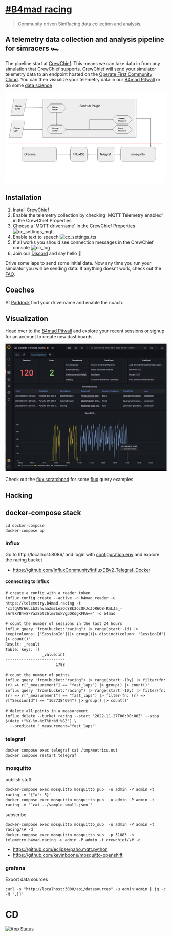 # [#B4mad racing](https://b4mad.racing)

> Community driven SimRacing data collection and analysis.

## A telemetry data collection and analysis pipeline for simracers :racing_car:

The pipeline start at [CrewChief](https://thecrewchief.org/).
This means we can take data in from any simulation that CrewChief supports.
CrewChief will send your simulator telemetry data to an endpoint hosted on the [Operate First Community Cloud](https://www.operate-first.cloud).
You can then visualize your telemetry data in our [B4mad Pitwall](https://pitwall.b4mad.racing/)
or do some [data science](ai/)

![architecture](docs/architecture.png)

## Installation

1. Install [CrewChief](https://thecrewchief.org/)
2. Enable the telemetry collection by checking 'MQTT Telemetry enabled' in the CrewChief Properties
3. Choose a 'MQTT drivername' in the CrewChief Properties ![cc_settings_mqtt](docs/cc_settings_mqtt.png)
4. Enable text to speech ![cc_settings_tts](docs/cc_settings_tts.png)
5. If all works you should see connection messages in the CrewChief console ![cc_log](docs/cc_log.png)
6. Join our [Discord](https://discord.com/invite/MaUQuSGSbJ) and say hello :wave:

Drive some laps to send some initial data. Now any time you run your simulator you will be sending data.
If anything doesnt work, check out the [FAQ](docs/faq.md).

## Coaches

At [Paddock](https://paddock.b4mad.racing) find your drivername and enable the coach.

## Visualization

Head over to the [B4mad Pitwall](https://pitwall.b4mad.racing) and explore your
recent sessions or signup for an account to create new dashboards.

![grafana](docs/grafana.png)

Check out the [flux scratchpad](flux/SCRATCH.flux) for some
[flux](https://docs.influxdata.com/flux/v0.x/) query examples.

## Hacking

## docker-compose stack

```shell
cd docker-compose
docker-compose up
```

### influx

Go to http://localhost:8086/ and login with [configuration.env](docker-compose/configuration.env)
and explore the racing bucket

- https://github.com/InfluxCommunity/InfluxDBv2_Telegraf_Docker

#### connecting to influx

```shell
# create a config with a reader token
influx config create --active -n b4mad_reader -u https://telemetry.b4mad.racing -t "citqAMr66LLb25hvaaZm2LezOc88k2ocOFJcJDR6QB-RmLJa_-sAr9kYB4vSFYaz8bt26lm7SokVgpQKdgKFKA==" -o b4mad

# count the number of sessions in the last 24 hours
influx query 'from(bucket:"racing") |> range(start:-1d) |> keep(columns: ["SessionId"])|> group()|> distinct(column: "SessionId") |> count()'
Result: _result
Table: keys: []
                _value:int
--------------------------
                      1788

# count the number of points
influx query 'from(bucket:"racing") |> range(start:-10y) |> filter(fn: (r) => r["_measurement"] == "fast_laps") |> group() |> count()'
influx query 'from(bucket:"racing") |> range(start:-10y) |> filter(fn: (r) => r["_measurement"] == "fast_laps") |> filter(fn: (r) => r["SessionId"] == "1677384694") |> group() |> count()'

# delete all points in a measurement
influx delete --bucket racing --start '2022-11-27T00:00:00Z' --stop $(date +"%Y-%m-%dT%H:%M:%SZ") \
  --predicate '_measurement="fast_laps"'
```

### telegraf

```shell
docker compose exec telegraf cat /tmp/metrics.out
docker compose restart telegraf
```

### mosquitto

publish stuff

```shell
docker-compose exec mosquitto mosquitto_pub  -u admin -P admin -t racing -m '{"a": 5}'
docker-compose exec mosquitto mosquitto_pub  -u admin -P admin -t racing -m "`cat ../sample-small.json`"
```

subscribe

```shell
docker-compose exec mosquitto mosquitto_sub  -u admin -P admin -t racing/\# -d
docker-compose exec mosquitto mosquitto_sub  -p 31883 -h telemetry.b4mad.racing -u admin -P admin -t crewchief/\# -d
```

- <https://github.com/eclipse/paho.mqtt.python>
- <https://github.com/kevinboone/mosquitto-openshift>

### grafana

Export data sources

```shell
curl -s "http://localhost:3000/api/datasources" -u admin:admin | jq -c -M '.[]'
```

# CD

[![App Status](https://argocd.operate-first.cloud/api/badge?name=racing-smaug&revision=true)](https://argocd.operate-first.cloud/applications/racing-smaug)
